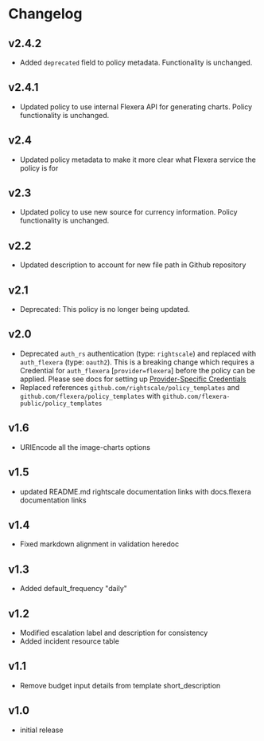 # Changelog

## v2.4.2

- Added `deprecated` field to policy metadata. Functionality is unchanged.

## v2.4.1

- Updated policy to use internal Flexera API for generating charts. Policy functionality is unchanged.

## v2.4

- Updated policy metadata to make it more clear what Flexera service the policy is for

## v2.3

- Updated policy to use new source for currency information. Policy functionality is unchanged.

## v2.2

- Updated description to account for new file path in Github repository

## v2.1

- Deprecated: This policy is no longer being updated.

## v2.0

- Deprecated `auth_rs` authentication (type: `rightscale`) and replaced with `auth_flexera` (type: `oauth2`). This is a breaking change which requires a Credential for `auth_flexera` [`provider=flexera`] before the policy can be applied. Please see docs for setting up [Provider-Specific Credentials](https://docs.flexera.com/flexera/EN/Automation/ProviderCredentials.htm)
- Replaced references `github.com/rightscale/policy_templates` and `github.com/flexera/policy_templates` with `github.com/flexera-public/policy_templates`

## v1.6

- URIEncode all the image-charts options

## v1.5

- updated README.md rightscale documentation links with docs.flexera documentation links

## v1.4

- Fixed markdown alignment in validation heredoc

## v1.3

- Added default_frequency "daily"

## v1.2

- Modified escalation label and description for consistency
- Added incident resource table

## v1.1

- Remove budget input details from template short_description

## v1.0

- initial release
